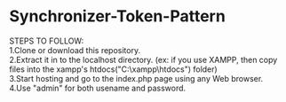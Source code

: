 # Synchronizer-Token-Pattern
STEPS TO FOLLOW: <br>
1.Clone or download this repository. <br>
2.Extract it in to the localhost directory. (ex: if you use XAMPP, then copy files into the xampp's htdocs("C:\xampp\htdocs") folder) <br>
3.Start hosting and go to the index.php page using any Web browser. <br>
4.Use "admin" for both usename and password. 

